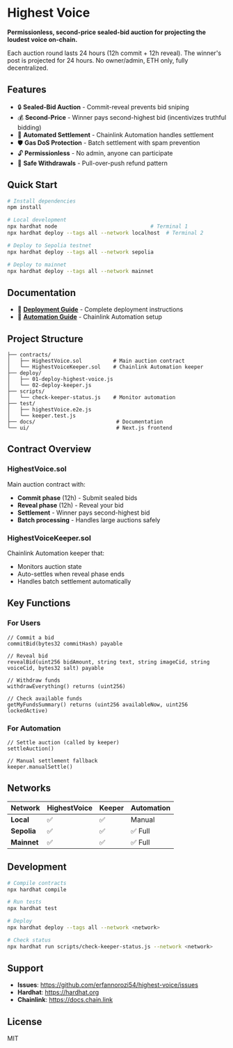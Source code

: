 # Highest Voice

**Permissionless, second-price sealed-bid auction for projecting the loudest voice on-chain.**

Each auction round lasts 24 hours (12h commit + 12h reveal). The winner's post is projected for 24 hours. No owner/admin, ETH only, fully decentralized.

## Features

- 🔒 **Sealed-Bid Auction** - Commit-reveal prevents bid sniping
- 💰 **Second-Price** - Winner pays second-highest bid (incentivizes truthful bidding)
- 🤖 **Automated Settlement** - Chainlink Automation handles settlement
- 🛡️ **Gas DoS Protection** - Batch settlement with spam prevention
- 🔓 **Permissionless** - No admin, anyone can participate
- 💸 **Safe Withdrawals** - Pull-over-push refund pattern

## Quick Start

```bash
# Install dependencies
npm install

# Local development
npx hardhat node                              # Terminal 1
npx hardhat deploy --tags all --network localhost  # Terminal 2

# Deploy to Sepolia testnet
npx hardhat deploy --tags all --network sepolia

# Deploy to mainnet
npx hardhat deploy --tags all --network mainnet
```

## Documentation

- 📖 **[Deployment Guide](docs/DEPLOYMENT.md)** - Complete deployment instructions
- 🤖 **[Automation Guide](docs/AUTOMATION.md)** - Chainlink Automation setup

## Project Structure

```tree
├── contracts/
│   ├── HighestVoice.sol          # Main auction contract
│   └── HighestVoiceKeeper.sol    # Chainlink Automation keeper
├── deploy/
│   ├── 01-deploy-highest-voice.js
│   └── 02-deploy-keeper.js
├── scripts/
│   └── check-keeper-status.js    # Monitor automation
├── test/
│   ├── highestVoice.e2e.js
│   └── keeper.test.js
├── docs/                          # Documentation
└── ui/                            # Next.js frontend
```

## Contract Overview

### HighestVoice.sol

Main auction contract with:

- **Commit phase** (12h) - Submit sealed bids
- **Reveal phase** (12h) - Reveal your bid
- **Settlement** - Winner pays second-highest bid
- **Batch processing** - Handles large auctions safely

### HighestVoiceKeeper.sol

Chainlink Automation keeper that:

- Monitors auction state
- Auto-settles when reveal phase ends
- Handles batch settlement automatically

## Key Functions

### For Users

```solidity
// Commit a bid
commitBid(bytes32 commitHash) payable

// Reveal bid
revealBid(uint256 bidAmount, string text, string imageCid, string voiceCid, bytes32 salt) payable

// Withdraw funds
withdrawEverything() returns (uint256)

// Check available funds
getMyFundsSummary() returns (uint256 availableNow, uint256 lockedActive)
```

### For Automation

```solidity
// Settle auction (called by keeper)
settleAuction()

// Manual settlement fallback
keeper.manualSettle()
```

## Networks

| Network      | HighestVoice | Keeper | Automation |
| ------------ | ------------ | ------ | ---------- |
| **Local**    | ✅           | ✅     | Manual     |
| **Sepolia**  | ✅           | ✅     | ✅ Full    |
| **Mainnet**  | ✅           | ✅     | ✅ Full    |

## Development

```bash
# Compile contracts
npx hardhat compile

# Run tests
npx hardhat test

# Deploy
npx hardhat deploy --tags all --network <network>

# Check status
npx hardhat run scripts/check-keeper-status.js --network <network>
```

## Support

- **Issues**: <https://github.com/erfannorozi54/highest-voice/issues>
- **Hardhat**: <https://hardhat.org>
- **Chainlink**: <https://docs.chain.link>

## License

MIT
